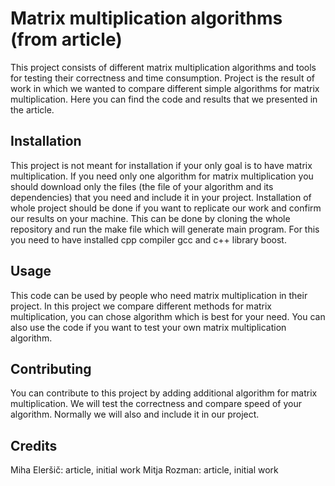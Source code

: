 # Matrix multiplication algorithms (from article)

This project consists of different matrix multiplication algorithms and tools for testing their correctness and time consumption. Project is the result of work in which we wanted to compare different simple algorithms for matrix multiplication. Here you can find the code and results that we presented in the article.

## Installation

This project is not meant for installation if your only goal is to have matrix multiplication. If you need only one algorithm for matrix multiplication you should download only the files (the file of your algorithm and its dependencies) that you need and include it in your project. 
Installation of whole project should be done if you want to replicate our work and confirm our results on your machine. This can be done by cloning the whole repository and run the make file which will generate main program. For this you need to have installed cpp compiler gcc and c++ library boost.

## Usage

This code can be used by people who need matrix multiplication in their project. In this project we compare different methods for matrix multiplication, you can chose algorithm which is best for your need. You can also use the code if you want to test your own matrix multiplication algorithm.

## Contributing

You can contribute to this project by adding additional algorithm for matrix multiplication. We will test the correctness and compare speed of your algorithm. Normally we will also and include it in our project.

## Credits
Miha Eleršič: article, initial work
Mitja Rozman: article, initial work
